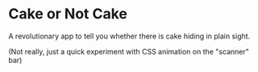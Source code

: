 # Cake or Not Cake

A revolutionary app to tell you whether there is cake hiding in plain sight.

(Not really, just a quick experiment with CSS animation on the "scanner" bar)
